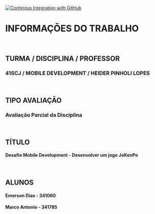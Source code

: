 [![Continous Integration with GitHub](https://github.com/diasRibeirao/41scj-microservices-dev-be/actions/workflows/docker-publish.yml/badge.svg)](https://github.com/diasRibeirao/41scj-microservices-dev-be/actions/workflows/docker-publish.yml)

# INFORMAÇÕES DO TRABALHO 
<br />

## TURMA / DISCIPLINA / PROFESSOR
### 41SCJ / MOBILE DEVELOPMENT / HEIDER PINHOLI LOPES
<br />

## TIPO AVALIAÇÃO
### Avaliação Parcial da Disciplina
<br />

## TÍTULO
#### Desafio Mobile Development - Desenvolver um jogo JoKenPo
<br />

## ALUNOS 
#### Emerson Dias - 341060  
#### Marco Antonio - 341785
<br />

